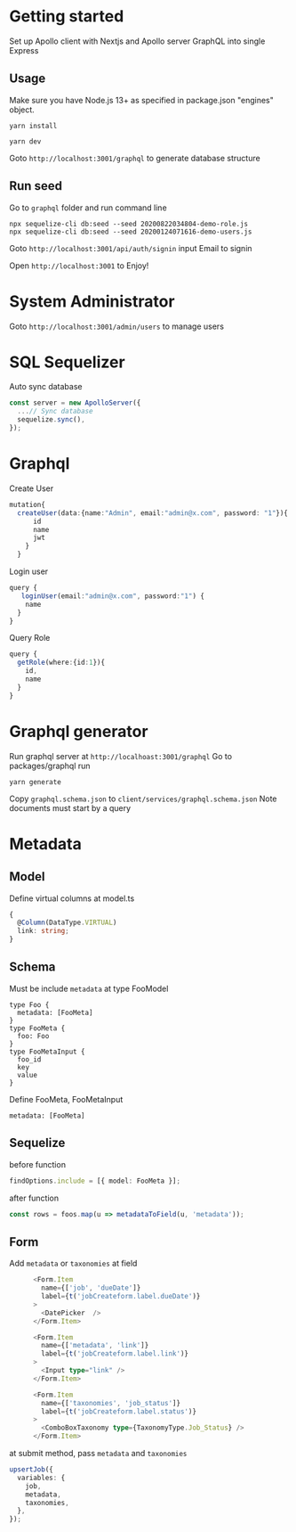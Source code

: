 # Getting started

Set up Apollo client with Nextjs and Apollo server GraphQL into single Express

## Usage

Make sure you have Node.js 13+ as specified in package.json "engines" object.

```
yarn install
```

```
yarn dev
```

Goto `http://localhost:3001/graphql` to generate database structure

## Run seed

Go to `graphql` folder and run command line

```console
npx sequelize-cli db:seed --seed 20200822034804-demo-role.js
npx sequelize-cli db:seed --seed 20200124071616-demo-users.js
```

Goto `http://localhost:3001/api/auth/signin` input Email to signin

Open `http://localhost:3001` to Enjoy!

# System Administrator

Goto `http://localhost:3001/admin/users` to manage users

# SQL Sequelizer

Auto sync database

```ts
const server = new ApolloServer({
  ...// Sync database
  sequelize.sync(),
});
```

# Graphql

Create User

```ts
mutation{
  createUser(data:{name:"Admin", email:"admin@x.com", password: "1"}){
      id
      name
      jwt
    }
  }
```

Login user

```ts
query {
   loginUser(email:"admin@x.com", password:"1") {
    name
  }
}
```

Query Role

```ts
query {
  getRole(where:{id:1}){
    id,
    name
  }
}
```

# Graphql generator

Run graphql server at `http://localhoast:3001/graphql`
Go to packages/graphql run

```console
yarn generate
```

Copy `graphql.schema.json` to `client/services/graphql.schema.json`
Note documents must start by a query

# Metadata

## Model

Define virtual columns at model.ts

```ts
{
  @Column(DataType.VIRTUAL)
  link: string;
}

```

## Schema

Must be include `metadata` at type FooModel

```
type Foo {
  metadata: [FooMeta]
}
type FooMeta {
  foo: Foo
}
type FooMetaInput {
  foo_id
  key
  value
}

```

Define FooMeta, FooMetaInput

```
metadata: [FooMeta]
```

## Sequelize

before function

```ts
findOptions.include = [{ model: FooMeta }];
```

after function

```ts
const rows = foos.map(u => metadataToField(u, 'metadata'));
```

## Form

Add `metadata` or `taxonomies` at field

```ts
      <Form.Item
        name={['job', 'dueDate']}
        label={t('jobCreateform.label.dueDate')}
      >
        <DatePicker  />
      </Form.Item>

      <Form.Item
        name={['metadata', 'link']}
        label={t('jobCreateform.label.link')}
      >
        <Input type="link" />
      </Form.Item>

      <Form.Item
        name={['taxonomies', 'job_status']}
        label={t('jobCreateform.label.status')}
      >
        <ComboBoxTaxonomy type={TaxonomyType.Job_Status} />
      </Form.Item>

```

at submit method, pass `metadata` and `taxonomies`

```ts
upsertJob({
  variables: {
    job,
    metadata,
    taxonomies,
  },
});
```
